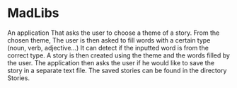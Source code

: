 # MadLibs
An application That asks the user to choose a theme of a story.
From the chosen theme, The user is then asked to fill words with a certain type (noun, verb, adjective...)
It can detect if the inputted word is from the correct type.
A story is then created using the theme and the words filled by the user.
The application then asks the user if he would like to save the story in a separate text file.
The saved stories can be found in the directory Stories.

